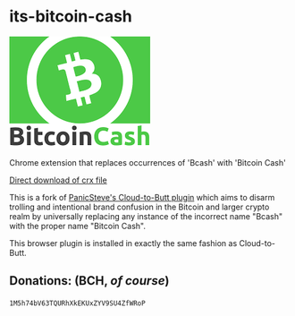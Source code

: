 its-bitcoin-cash
=============

![](logo.png)

Chrome extension that replaces occurrences of 'Bcash' with 'Bitcoin Cash'

[Direct download of crx file](https://github.com/kevinmershon/its-bitcoin-cash/blob/master/ItsBitcoinCash.crx?raw=true)

This is a fork of [PanicSteve's Cloud-to-Butt
plugin](https://github.com/panicsteve/cloud-to-butt) which aims to disarm
trolling and intentional brand confusion in the Bitcoin and larger crypto realm
by universally replacing any instance of the incorrect name "Bcash" with the
proper name "Bitcoin Cash".

This browser plugin is installed in exactly the same fashion as Cloud-to-Butt.

Donations: (BCH, _of course_)
--
`1M5h74bV63TQURhXkEKUxZYV9SU4ZfWRoP`
